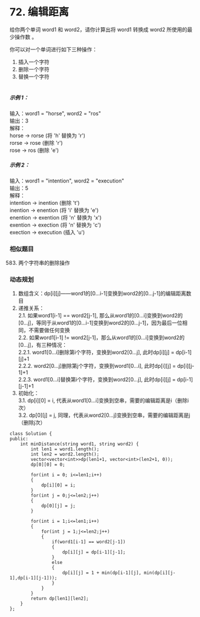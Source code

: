 # 72. 编辑距离
给你两个单词 word1 和 word2，请你计算出将 word1 转换成 word2 所使用的最少操作数 。

你可以对一个单词进行如下三种操作：

1. 插入一个字符  
2. 删除一个字符  
3. 替换一个字符  
 
##### 示例 1：

输入：word1 = "horse", word2 = "ros"  
输出：3  
解释：  
horse -> rorse (将 'h' 替换为 'r')  
rorse -> rose (删除 'r')  
rose -> ros (删除 'e')  
##### 示例 2：  

输入：word1 = "intention", word2 = "execution"  
输出：5  
解释：  
intention -> inention (删除 't')  
inention -> enention (将 'i' 替换为 'e')  
enention -> exention (将 'n' 替换为 'x')  
exention -> exection (将 'n' 替换为 'c')  
exection -> execution (插入 'u')  

### 相似题目
583. 两个字符串的删除操作  

### 动态规划
1. 数组含义：dp[i][j]——word1的[0...i-1]变换到word2的[0...j-1]的编辑距离数目  
2. 递推关系：  
  2.1. 如果word1[i-1] == word2[j-1], 那么从word1的[0...i]变换到word2的[0...j]，等同于从word1的[0...i-1]变换到word2的[0...j-1]，因为最后一位相同，不需要做任何变换  
  2.2. 如果word1[i-1] != word2[j-1]，那么从word1的[0...i]变换到word2的[0...j]，有三种情况：  
    2.2.1. word1[0...i]删除第i个字符，变换到word2[0...j], 此时dp[i][j] = dp[i-1][j]+1  
    2.2.2. word2[0...j]删除第j个字符，变换到word1[0...i], 此时dp[i][j] = dp[i][j-1]+1  
    2.2.3. word1[0...i]替换第i个字符，变换到word2[0...j], 此时dp[i][j] = dp[i-1][j-1]+1  
3. 初始化：  
  3.1. dp[i][0] = i, 代表从word1[0...i]变换到空串，需要的编辑距离是i（删除i次）  
  3.2. dp[0][j] = j, 同理，代表从word2[0...j]变换到空串，需要的编辑距离是j（删除j次）  
```
class Solution {
public:
    int minDistance(string word1, string word2) {
        int len1 = word1.length();
        int len2 = word2.length();
        vector<vector<int>>dp(len1+1, vector<int>(len2+1, 0));
        dp[0][0] = 0;

        for(int i = 0; i<=len1;i++)
        {
            dp[i][0] = i;
        }
        for(int j = 0;j<=len2;j++)
        {
            dp[0][j] = j;
        }

        for(int i = 1;i<=len1;i++)
        {
            for(int j = 1;j<=len2;j++)
            {
                if(word1[i-1] == word2[j-1])
                {
                    dp[i][j] = dp[i-1][j-1];
                }
                else
                {
                    dp[i][j] = 1 + min(dp[i-1][j], min(dp[i][j-1],dp[i-1][j-1]));
                }
            }
        }
        return dp[len1][len2];
    }
};
```

